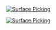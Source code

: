 [![Surface Picking](/assets/images/examples/SurfacePicking-hover.jpg)](https://github.com/Kitware/trame/tree/master/examples/06_vtk/Applications/SurfacePicking)

[![Surface Picking](/assets/images/examples/vtk-f1-picking.jpg)](https://github.com/Kitware/trame/tree/master/examples/06_vtk/Applications/SurfacePicking)